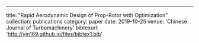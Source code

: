 ---
title: "Rapid Aerodynamic Design of Prop-Rotor with Optimization"
collection: publications
category: paper
date: 2019-10-25
venue: 'Chinese Journal of Turbomachinery'
bibtexurl: 'http://yin169.github.io/files/bibtex1.bib'


